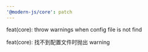 ```yaml
---
'@modern-js/core': patch
---
```


feat(core): throw warnings when config file is not find

feat(core): 找不到配置文件时抛出 warning
